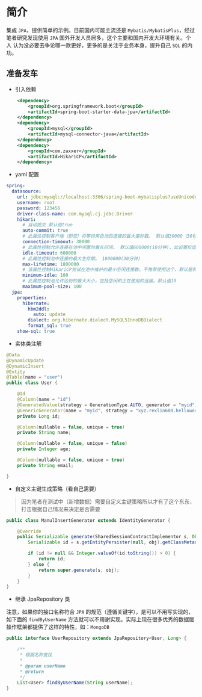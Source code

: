 # 简介

集成 `JPA`，提供简单的示例。目前国内可能主流还是 `Mybatis/MybatisPlus`，经过笔者研究发现使用 `JPA` 国外开发人员居多，这个主要和国内开发大环境有关。个人
认为没必要去争论哪一款更好，更多的是关注于业务本身，提升自己 `SQL` 的内功。

## 准备发车

* 引入依赖

```xml
    <dependency>
        <groupId>org.springframework.boot</groupId>
        <artifactId>spring-boot-starter-data-jpa</artifactId>
    </dependency>
    <dependency>
        <groupId>mysql</groupId>
        <artifactId>mysql-connector-java</artifactId>
    </dependency>
    <dependency>
        <groupId>com.zaxxer</groupId>
        <artifactId>HikariCP</artifactId>
    </dependency>
```

* yaml 配置

```yaml
spring:
  datasource:
    url: jdbc:mysql://localhost:3306/spring-boot-mybatisplus?useUnicode=true&characterEncoding=utf-8
    username: root
    password: 123456
    driver-class-name: com.mysql.cj.jdbc.Driver
    hikari:
      # 自动提交 默认值true
      auto-commit: true
      # 此属性控制客户端（即您）将等待来自池的连接的最大毫秒数。 默认值30000（30秒）
      connection-timeout: 30000
      # 此属性控制允许连接在池中闲置的最长时间。 默认值600000(10分钟)，此设置仅适用于minimumIdle定义为小于maximumPoolSize。
      idle-timeout: 600000
      # 此属性控制池中连接的最大生存期。 1800000(30分钟)
      max-lifetime: 1800000
      # 该属性控制HikariCP尝试在池中维护的最小空闲连接数。不推荐使用这个，默认是和maximum-pool-size相等
      minimum-idle: 100
      # 此属性控制池允许达到的最大大小，包括空闲和正在使用的连接。默认值10
      maximum-pool-size: 100
  jpa:
    properties:
      hibernate:
        hbm2ddl:
          auto: update
        dialect: org.hibernate.dialect.MySQL5InnoDBDialect
        format_sql: true
    show-sql: true
```

* 实体类注解

```java
@Data
@DynamicUpdate
@DynamicInsert
@Entity
@Table(name = "user")
public class User {

    @Id
    @Column(name = "id")
    @GeneratedValue(strategy = GenerationType.AUTO, generator = "myid")
    @GenericGenerator(name = "myid", strategy = "xyz.rexlin600.helloworld.config.ManulInsertGenerator")
    private Long id;

    @Column(nullable = false, unique = true)
    private String name;

    @Column(nullable = false, unique = false)
    private Integer age;

    @Column(nullable = false, unique = true)
    private String email;

}
```

* 自定义主键生成策略（看自己需要）

> 因为笔者在测试中（新增数据）需要自定义主键策略所以才有了这个东东，打击根据自己情况来决定是否需要

```java
public class ManulInsertGenerator extends IdentityGenerator {

    @Override
    public Serializable generate(SharedSessionContractImplementor s, Object obj) throws HibernateException {
        Serializable id = s.getEntityPersister(null, obj).getClassMetadata().getIdentifier(obj, s);

        if (id != null && Integer.valueOf(id.toString()) > 0) {
            return id;
        } else {
            return super.generate(s, obj);
        }
    }
}
```

* 继承 JpaRepository 类

注意，如果你的接口名称符合 `JPA` 的规范（遵循关键字），是可以不用写实现的，如下面的 `findByUserName` 方法就可以不用谢实现。实际上现在很多优秀的数据层
操作框架都提供了这样的特性，如：`MongoDB`

```java
public interface UserRepository extends JpaRepository<User, Long> {

    /**
     * 根据名称查找
     *
     * @param userName
     * @return
     */
    List<User> findByUserName(String userName);
}
```



